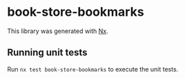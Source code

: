 # book-store-bookmarks

This library was generated with [Nx](https://nx.dev).

## Running unit tests

Run `nx test book-store-bookmarks` to execute the unit tests.
